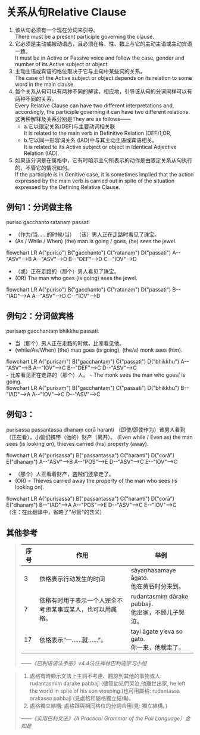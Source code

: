 # 关系从句Relative Clause

1. 该从句必须有一个现在分词来引导。<br>
   There must be a present participle governing the clause.
2. 它必须是主动或被动语态，且必须在格、性、数上与它的主动主语或主动宾语一致。<br>
   It must be in Active or Passive voice and follow the case, gender and number of its Active subject or object. 
3. 主动主语或宾语的格位取决于它与主句中某些词的关系。<br>
   The case of the Active subject or object depends on its relation to some word in the main clause. 
4. 每个关系从句可以有两种不同的解读，相应地，引导该从句的分词同样可以有两种不同的关系。<br>
   Every Relative Clause can have two different interpretations and, 
accordingly, the participle governing it can have two different relations.<br>
这两种解释及关系分别是They are as follows——
   - a.它以限定关系(DEF)与主要动词相关联<br>
     It is related to the main verb in Definitive Relation (DEF)1,OR, 
   - b.它以同一形容词关系 (IAD)中与其主动主语或宾语相关。<br>
     It is related to its Active subject or object in Identical Adjective Relation (IAD). 
5. 如果该分词是在属格中，它有时暗示主句所表示的动作是由限定关系从句执行的，不管它的情况如何。<br>
If the participle is in Genitive case, it is sometimes implied that the action expressed by the main verb is carried out in spite of the situation expressed by the Defining Relative Clause. 



## 例句1：分词做主格
puriso gacchanto ratanaṃ passati
- （作为/当……的时候/当） （该）男人正在走路时看见了珠宝。 
- (As / While / When) (the) man is going / goes, (he) sees the jewel.
<div class="mermaid">
flowchart LR
A("puriso")
B("gacchanto")
C("ratanaṃ")
D("passati")
A--"ASV"-->B
A--"ASV"-->D
B--"DEF"-->D
C--"IOV"-->D
</div>

- （或）正在走路的（那个）男人看见了珠宝。
- (OR) The man who goes (is going) sees the jewel. 
<div class="mermaid">
flowchart LR
A("puriso")
B("gacchanto")
C("ratanaṃ")
D("passati")
B--"IAD"-->A
A--"ASV"-->D
C--"IOV"-->D
</div>

## 例句2：分词做宾格
purisaṃ gacchantaṃ bhikkhu passati.
- 当（那个）男人正在走路的时候，比库看见他。
- (while/As/When) (the) man goes (is going), (the/a) monk sees (him).
<div class="mermaid">
flowchart LR
A("purisaṃ")
B("gacchantaṃ")
C("passati")
D("bhikkhu")
A--"ASV"-->B
A--"IOV"-->C
B--"DEF"-->C
D--"ASV"-->C
</div>
- 比库看见正在走路的（那个）人。
- The monk sees the man who goes/ is going. 
<div class="mermaid">
flowchart LR
A("purisaṃ")
B("gacchantaṃ")
C("passati")
D("bhikkhu")
B--"IAD"-->A
A--"IOV"-->C
D--"ASV"-->C
</div>

## 例句3：
purisassa passantassa dhanaṃ corā haranti
（即使/即使作为）该男人看到（正在看），小偷们携带（他的）财产（离开）。
(Even while / Even as) the man sees (is looking on), thieves carried (his) property (away). 

<div class="mermaid">
flowchart LR
A("purisassa")
B("passantassa")
C("haranti")
D("corā")
E("dhanaṃ")
A--"ASV"-->B
A--"POS"-->E
D--"ASV"-->C
E--"IOV"-->C
</div>

- （那个）人正看着财产，盗贼们还拿走了。
- (OR) = Thieves carried away the property of the man who sees (is looking on). 

<div class="mermaid">
flowchart LR
A("purisassa")
B("passantassa")
C("haranti")
D("corā")
E("dhanaṃ")
B--"IAD"-->A
A--"POS"-->E
D--"ASV"-->C
E--"IOV"-->C
</div>
（注：在此翻译中，省略了"尽管"的含义）


## 其他参考

>|序号|作用|举例|
>|-|-|-|
>|3|依格表示行动发生的时间|sāyaṇhasamaye āgato.<br>他在黄昏时分来到。|
>|7|依格有时用于表示一个人完全不考虑某事或某人，也可以用属格。|rudantasmiṃ dārake pabbaji.<br>他出家，不顾儿子哭泣。|
>|17|依格表示“一……就……”。|tayi āgate y’eva so gato.<br>你一来，他就走了。|
>
>*——《巴利语语法手册》v4.4法住禅林巴利语学习小组*

>1. 處格有時顯示文法上主詞不考慮、體諒到其他的事物或人: rudantasmiṃ darake pabbaji (儘管幼兒們哭泣,他離世出家, he left the world in spite of his son weeping.)也可用屬格: rudantassa arakassa pabbaji (見處格和屬格獨立結構)。
>11. 處格獨立結構: 處格跟與相同格位的分詞合用(見: 獨立結構。)
>
>*——《实用巴利文法》（A Practical Grammar of the Pali Language）金如是*